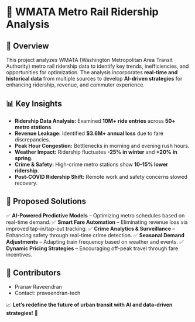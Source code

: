 # 🚆 WMATA Metro Rail Ridership Analysis

## 📌 Overview
This project analyzes WMATA (Washington Metropolitan Area Transit Authority) metro rail ridership data to identify key trends, inefficiencies, and opportunities for optimization. The analysis incorporates **real-time and historical data** from multiple sources to develop **AI-driven strategies** for enhancing ridership, revenue, and commuter experience.

## 📊 Key Insights
- **Ridership Data Analysis:** Examined **10M+ ride entries** across **50+ metro stations**.
- **Revenue Leakage:** Identified **$3.6M+ annual loss** due to fare discrepancies.
- **Peak Hour Congestion:** Bottlenecks in morning and evening rush hours.
- **Weather Impact:** Ridership fluctuates **-25% in winter** and **+20% in spring**.
- **Crime & Safety:** High-crime metro stations show **10-15% lower ridership**.
- **Post-COVID Ridership Shift:** Remote work and safety concerns slowed recovery.

## 🚀 Proposed Solutions
✅ **AI-Powered Predictive Models** – Optimizing metro schedules based on real-time demand.
✅ **Smart Fare Automation** – Eliminating revenue loss via improved tap-in/tap-out tracking.
✅ **Crime Analytics & Surveillance** – Enhancing safety through real-time crime detection.
✅ **Seasonal Demand Adjustments** – Adapting train frequency based on weather and events.
✅ **Dynamic Pricing Strategies** – Encouraging off-peak travel through fare incentives.




## 📢 Contributors
- Pranav Raveendran
- Contact: praveendran-tech

📈 **Let’s redefine the future of urban transit with AI and data-driven strategies!** 🚆
